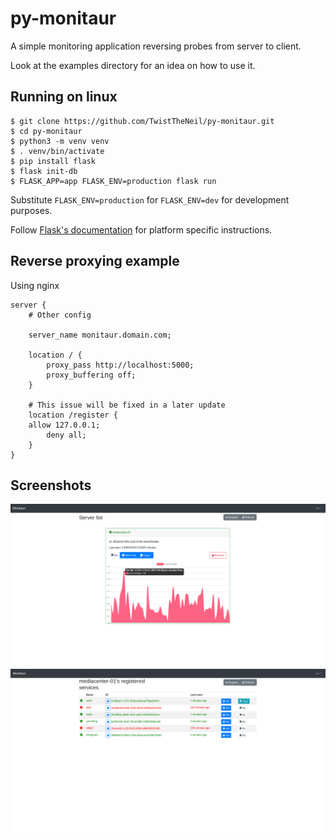 # py-monitaur

A simple monitoring application reversing probes from server to client.

Look at the examples directory for an idea on how to use it.

## Running on linux

```
$ git clone https://github.com/TwistTheNeil/py-monitaur.git
$ cd py-monitaur
$ python3 -m venv venv
$ . venv/bin/activate
$ pip install flask
$ flask init-db
$ FLASK_APP=app FLASK_ENV=production flask run
```

Substitute `FLASK_ENV=production` for `FLASK_ENV=dev` for development purposes.

Follow [Flask's documentation](http://flask.pocoo.org/docs/1.0/installation/#installation) for platform specific instructions.

## Reverse proxying example

Using nginx

```
server {
    # Other config

    server_name monitaur.domain.com;

    location / {
        proxy_pass http://localhost:5000;
        proxy_buffering off;
    }

    # This issue will be fixed in a later update
    location /register {
	allow 127.0.0.1;
        deny all;
    }
}
```

## Screenshots

![alt text](docs/servers.view.png "Servers View")
![alt text](docs/services.view.png "Services View")
